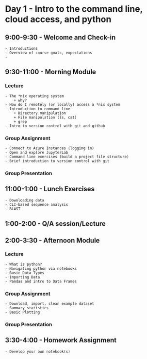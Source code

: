 Day 1 - Intro to the command line, cloud access, and python
===========================================================

## 9:00-9:30 - Welcome and Check-in
    - Introductions
    - Overview of course goals, expectations
    - 
    
## 9:30-11:00 - Morning Module

### Lecture
    - The *nix operating system
        + why?
    - How do I remotely (or locally) access a *nix system
    - Introduction to command line
        + Directory manipulation
        + File manipulation (ls, cat)
        + grep
    - Intro to version control with git and github
    
### Group Assignment
    - Connect to Azure Instances (logging in)
    - Open and explore JupyterLab
    - Command line exercises (build a project file structure)
    - Brief introduction to version control with git

### Group Presentation

## 11:00-1:00 - Lunch Exercises
    - Downloading data
    - CLI-based sequence analysis
    - BLAST

## 1:00-2:00 - Q/A session/Lecture

## 2:00-3:30 - Afternoon Module

### Lecture
    - What is python?
    - Navigating python via notebooks
    - Basic Data Types
    - Importing Data
    - Pandas and intro to Data Frames

### Group Assignment
    - Download, import, clean example dataset
    - Summary statistics
    - Basic Plotting
    
### Group Presentation
    
## 3:30-4:00 - Homework Assignment
    - Develop your own notebook(s) 